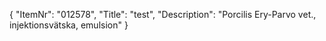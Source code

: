 {
  "ItemNr": "012578",
  "Title": "test",
  "Description": "Porcilis Ery-Parvo vet., injektionsvätska, emulsion"
}